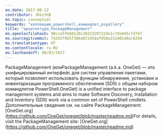 ```yaml
---
ms.date: 2017-06-12
contributor: JKeithB
ms.topic: conceptual
keywords: "коллекции,powershell,командлет,psgallery"
title: "архитектура_PackageManagement"
ms.openlocfilehash: 90cce5fb60120c2832320722de1c7de845cfd747
ms.sourcegitcommit: 74255f0b5f386a072458af058a15240140acb294
ms.translationtype: HT
ms.contentlocale: ru-RU
ms.lasthandoff: 08/03/2017
---
```

<span data-ttu-id="a6e80-103">PackageManagement (или</span><span class="sxs-lookup"><span data-stu-id="a6e80-103">PackageManagement (a.k.a.</span></span> <span data-ttu-id="a6e80-104">OneGet) — это унифицированный интерфейс для систем управления пакетами, который позволяет использовать функции обнаружения, установки и инвентаризации программного обеспечения (SDII) с общим набором командлетов PowerShell.</span><span class="sxs-lookup"><span data-stu-id="a6e80-104">OneGet) is a unified interface to package management systems and aims to make Software Discovery, Installation and Inventory (SDII) work via a common set of PowerShell cmdlets.</span></span> <span data-ttu-id="a6e80-105">Дополнительные сведения см. на сайте PackageManagement: [OneGet.org] (https://github.com/OneGet/oneget/blob/master/readme.md)</span><span class="sxs-lookup"><span data-stu-id="a6e80-105">For details, visit the PackageManagement site: [OneGet.org] (https://github.com/OneGet/oneget/blob/master/readme.md)</span></span>

